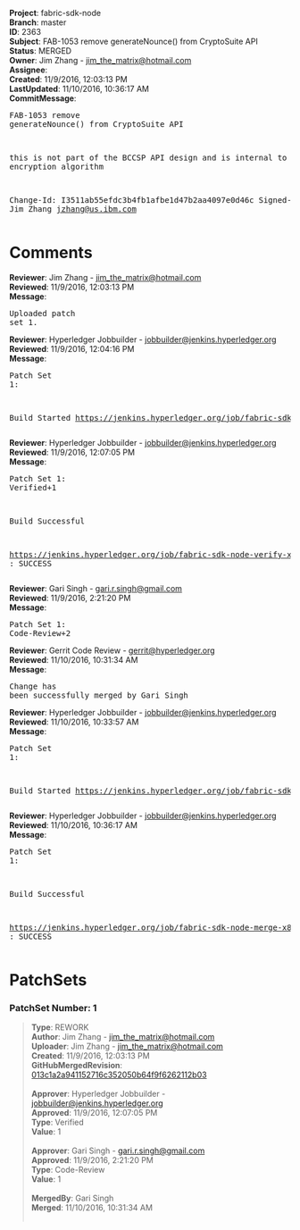<strong>Project</strong>: fabric-sdk-node<br><strong>Branch</strong>: master<br><strong>ID</strong>: 2363<br><strong>Subject</strong>: FAB-1053 remove generateNounce() from CryptoSuite API<br><strong>Status</strong>: MERGED<br><strong>Owner</strong>: Jim Zhang - jim_the_matrix@hotmail.com<br><strong>Assignee</strong>:<br><strong>Created</strong>: 11/9/2016, 12:03:13 PM<br><strong>LastUpdated</strong>: 11/10/2016, 10:36:17 AM<br><strong>CommitMessage</strong>:<br><pre>FAB-1053 remove generateNounce() from CryptoSuite API

this is not part of the BCCSP API design and is internal to the
encryption algorithm

Change-Id: I3511ab55efdc3b4fb1afbe1d47b2aa4097e0d46c
Signed-off-by: Jim Zhang <jzhang@us.ibm.com>
</pre><h1>Comments</h1><strong>Reviewer</strong>: Jim Zhang - jim_the_matrix@hotmail.com<br><strong>Reviewed</strong>: 11/9/2016, 12:03:13 PM<br><strong>Message</strong>: <pre>Uploaded patch set 1.</pre><strong>Reviewer</strong>: Hyperledger Jobbuilder - jobbuilder@jenkins.hyperledger.org<br><strong>Reviewed</strong>: 11/9/2016, 12:04:16 PM<br><strong>Message</strong>: <pre>Patch Set 1:

Build Started https://jenkins.hyperledger.org/job/fabric-sdk-node-verify-x86_64/65/</pre><strong>Reviewer</strong>: Hyperledger Jobbuilder - jobbuilder@jenkins.hyperledger.org<br><strong>Reviewed</strong>: 11/9/2016, 12:07:05 PM<br><strong>Message</strong>: <pre>Patch Set 1: Verified+1

Build Successful 

https://jenkins.hyperledger.org/job/fabric-sdk-node-verify-x86_64/65/ : SUCCESS</pre><strong>Reviewer</strong>: Gari Singh - gari.r.singh@gmail.com<br><strong>Reviewed</strong>: 11/9/2016, 2:21:20 PM<br><strong>Message</strong>: <pre>Patch Set 1: Code-Review+2</pre><strong>Reviewer</strong>: Gerrit Code Review - gerrit@hyperledger.org<br><strong>Reviewed</strong>: 11/10/2016, 10:31:34 AM<br><strong>Message</strong>: <pre>Change has been successfully merged by Gari Singh</pre><strong>Reviewer</strong>: Hyperledger Jobbuilder - jobbuilder@jenkins.hyperledger.org<br><strong>Reviewed</strong>: 11/10/2016, 10:33:57 AM<br><strong>Message</strong>: <pre>Patch Set 1:

Build Started https://jenkins.hyperledger.org/job/fabric-sdk-node-merge-x86_64/26/</pre><strong>Reviewer</strong>: Hyperledger Jobbuilder - jobbuilder@jenkins.hyperledger.org<br><strong>Reviewed</strong>: 11/10/2016, 10:36:17 AM<br><strong>Message</strong>: <pre>Patch Set 1:

Build Successful 

https://jenkins.hyperledger.org/job/fabric-sdk-node-merge-x86_64/26/ : SUCCESS</pre><h1>PatchSets</h1><h3>PatchSet Number: 1</h3><blockquote><strong>Type</strong>: REWORK<br><strong>Author</strong>: Jim Zhang - jim_the_matrix@hotmail.com<br><strong>Uploader</strong>: Jim Zhang - jim_the_matrix@hotmail.com<br><strong>Created</strong>: 11/9/2016, 12:03:13 PM<br><strong>GitHubMergedRevision</strong>: [013c1a2a941152716c352050b64f9f6262112b03](https://github.com/hyperledger/fabric-sdk-node/commit/013c1a2a941152716c352050b64f9f6262112b03)<br><br><strong>Approver</strong>: Hyperledger Jobbuilder - jobbuilder@jenkins.hyperledger.org<br><strong>Approved</strong>: 11/9/2016, 12:07:05 PM<br><strong>Type</strong>: Verified<br><strong>Value</strong>: 1<br><br><strong>Approver</strong>: Gari Singh - gari.r.singh@gmail.com<br><strong>Approved</strong>: 11/9/2016, 2:21:20 PM<br><strong>Type</strong>: Code-Review<br><strong>Value</strong>: 1<br><br><strong>MergedBy</strong>: Gari Singh<br><strong>Merged</strong>: 11/10/2016, 10:31:34 AM<br><br></blockquote>